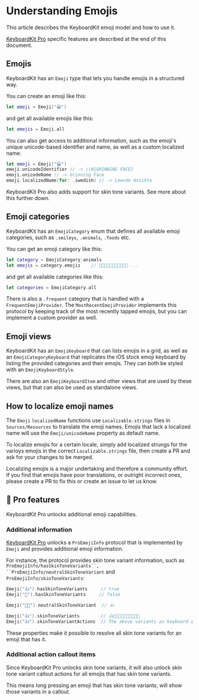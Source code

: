 # Understanding Emojis

This article describes the KeyboardKit emoji model and how to use it.

[KeyboardKit Pro][Pro] specific features are described at the end of this document.


## Emojis

KeyboardKit has an ``Emoji`` type that lets you handle emojis in a structured way.

You can create an emoji like this:

```swift
let emoji = Emoji("😀")
```

and get all available emojis like this:

```swift
let emojis = Emoji.all
```

You can also get access to additional information, such as the emoji's unique unicode-based identifier and name, as well as a custom localized name:

```swift
let emoji = Emoji("😀")
emoji.unicodeIdentifier // -> \\N{GRINNING FACE}
emoji.unicodeName // -> Grinning Face
emoji.localizedName(for: .swedish) // -> Leende Ansikte
```

KeyboardKit Pro also adds support for skin tone variants. See more about this further down.



## Emoji categories

KeyboardKit has an ``EmojiCategory`` enum that defines all available emoji categories, such as `.smileys`, `.animals`, `.foods` etc. 

You can get an emoji category like this:

```swift
let category = EmojiCategory.animals
let emojis = category.emojis    // 🐶🐱🐭🐹🐰🦊🐻🐼🐻‍❄️🐨 ...
```

and get all available categories like this:

```swift
let categories = EmojiCategory.all
```

There is also a `.frequent` category that is handled with a ``FrequentEmojiProvider``. The ``MostRecentEmojiProvider`` implements this protocol by keeping track of the most recently tapped emojis, but you can implement a custom provider as well. 



## Emoji views

KeyboardKit has an ``EmojiKeyboard`` that can lists emojis in a grid, as well as an ``EmojiCategoryKeyboard`` that replicates the iOS stock emoji keyboard by listing the provided categories and their emojis. They can both be styled with an ``EmojiKeyboardStyle``.

There are also an ``EmojiKeyboardItem`` and other views that are used by these views, but that can also be used as standalone views.



## How to localize emoji names

The `Emoji` `localizedName` functions use `Localizable.strings` files in `Sources/Resources` to translate the emoji names. Emojis that lack a localized name will use the ``Emoji/unicodeName`` property as default name.

To localize emojis for a certain locale, simply add localized strungs for the varioys emojis in the correct `Localizable.strings` file, then create a PR and ask for your changes to be merged.

Localizing emojis is a major undertaking and therefore a community effort. If you find that emojis have poor translations, or outright incorrect ones, please create a PR to fix this or create an issue to let us know.



## 👑 Pro features

KeyboardKit Pro unlocks additional emoji capabilities.


### Additional information

[KeyboardKit Pro][Pro] unlocks a `ProEmojiInfo` protocol that is implemented by ``Emoji`` and provides additional emoji information.

For instance, the protocol provides skin tone variant information, such as `ProEmojiInfo/hasSkinToneVariants``, ``ProEmojiInfo/neutralSkinToneVariant` and `ProEmojiInfo/skinToneVariants`:

```swift
Emoji("👍").hasSkinToneVariants     // true
Emoji("🚀").hasSkinToneVariants     // false

Emoji("👍🏿").neutralSkinToneVariant  // 👍

Emoji("👍").skinToneVariants        // 👍👍🏻👍🏼👍🏽👍🏾👍🏿
Emoji("👍").skinToneVariantActions  // The above variants as keyboard actions
```

These properties make it possible to resolve all skin tone variants for an emoji that has it.


### Additional action callout items

Since KeyboardKit Pro unlocks skin tone variants, it will also unlock skin tone variant callout actions for all emojis that has skin tone variants.

This means long pressing an emoji that has skin tone variants, will show those variants in a callout.



[Pro]: https://github.com/KeyboardKit/KeyboardKitPro
